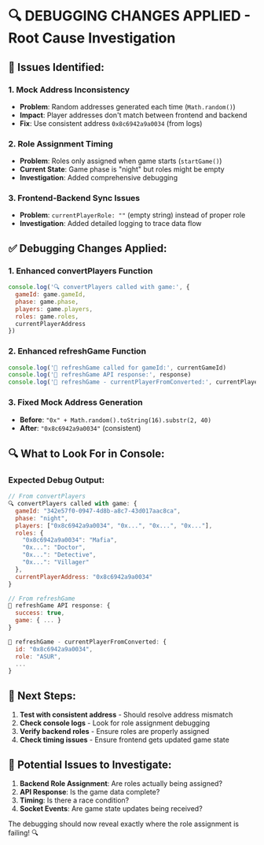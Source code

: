 # 🔍 **DEBUGGING CHANGES APPLIED - Root Cause Investigation**

## 🎯 **Issues Identified:**

### **1. Mock Address Inconsistency**
- **Problem**: Random addresses generated each time (`Math.random()`)
- **Impact**: Player addresses don't match between frontend and backend
- **Fix**: Use consistent address `0x8c6942a9a0034` (from logs)

### **2. Role Assignment Timing**
- **Problem**: Roles only assigned when game starts (`startGame()`)
- **Current State**: Game phase is "night" but roles might be empty
- **Investigation**: Added comprehensive debugging

### **3. Frontend-Backend Sync Issues**
- **Problem**: `currentPlayerRole: ""` (empty string) instead of proper role
- **Investigation**: Added detailed logging to trace data flow

## ✅ **Debugging Changes Applied:**

### **1. Enhanced convertPlayers Function**
```javascript
console.log('🔍 convertPlayers called with game:', {
  gameId: game.gameId,
  phase: game.phase,
  players: game.players,
  roles: game.roles,
  currentPlayerAddress
})
```

### **2. Enhanced refreshGame Function**
```javascript
console.log('🔄 refreshGame called for gameId:', currentGameId)
console.log('🔄 refreshGame API response:', response)
console.log('🔄 refreshGame - currentPlayerFromConverted:', currentPlayerFromConverted)
```

### **3. Fixed Mock Address Generation**
- **Before**: `"0x" + Math.random().toString(16).substr(2, 40)`
- **After**: `"0x8c6942a9a0034"` (consistent)

## 🔍 **What to Look For in Console:**

### **Expected Debug Output:**
```javascript
// From convertPlayers
🔍 convertPlayers called with game: {
  gameId: "342e57f0-0947-4d8b-a8c7-43d017aac8ca",
  phase: "night",
  players: ["0x8c6942a9a0034", "0x...", "0x...", "0x..."],
  roles: {
    "0x8c6942a9a0034": "Mafia",
    "0x...": "Doctor",
    "0x...": "Detective", 
    "0x...": "Villager"
  },
  currentPlayerAddress: "0x8c6942a9a0034"
}

// From refreshGame
🔄 refreshGame API response: {
  success: true,
  game: { ... }
}

🔄 refreshGame - currentPlayerFromConverted: {
  id: "0x8c6942a9a0034",
  role: "ASUR",
  ...
}
```

## 🎯 **Next Steps:**

1. **Test with consistent address** - Should resolve address mismatch
2. **Check console logs** - Look for role assignment debugging
3. **Verify backend roles** - Ensure roles are properly assigned
4. **Check timing issues** - Ensure frontend gets updated game state

## 🚨 **Potential Issues to Investigate:**

1. **Backend Role Assignment**: Are roles actually being assigned?
2. **API Response**: Is the game data complete?
3. **Timing**: Is there a race condition?
4. **Socket Events**: Are game state updates being received?

The debugging should now reveal exactly where the role assignment is failing! 🔍





